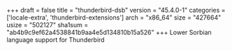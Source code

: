 +++
draft = false
title = "thunderbird-dsb"
version = "45.4.0-1"
categories = ['locale-extra', 'thunderbird-extensions']
arch = "x86_64"
size = "427664"
usize = "502127"
sha1sum = "ab4b9c9ef62a4538841b9aa4e5d134810b15a526"
+++
Lower Sorbian language support for Thunderbird